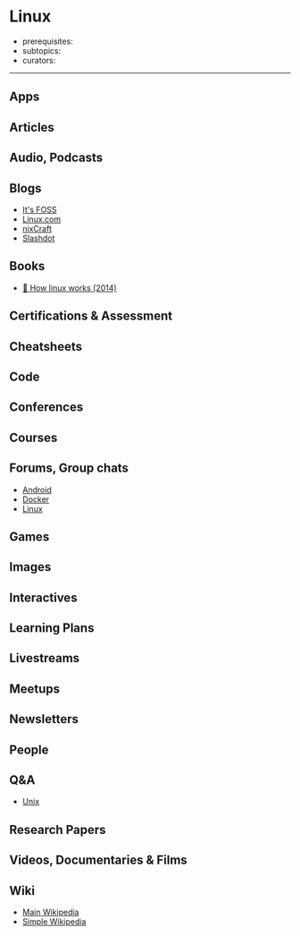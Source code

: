 # Linux

- prerequisites:
- subtopics:
- curators:

------

## Apps

## Articles

## Audio, Podcasts

## Blogs

- [It's FOSS](https://itsfoss.com)
- [Linux.com](https://linux.com)
- [nixCraft](https://www.cyberciti.biz/)
- [Slashdot](https://linux.slashdot.org)


## Books

- [📕 How linux works (2014)](http://www.goodreads.com/book/show/514432.How_Linux_Works)

## Certifications & Assessment

## Cheatsheets

## Code

## Conferences

## Courses

## Forums, Group chats

- [Android](https://www.reddit.com/r/Android/)
- [Docker](https://www.reddit.com/r/docker/)
- [Linux](https://www.reddit.com/r/linux/)

## Games

## Images

## Interactives

## Learning Plans

## Livestreams

## Meetups

## Newsletters

## People

## Q&A

- [Unix](https://unix.stackexchange.com)

## Research Papers

## Videos, Documentaries & Films

## Wiki

- [Main Wikipedia](https://en.wikipedia.org/wiki/Linux)
- [Simple Wikipedia](https://simple.wikipedia.org/wiki/Linux)